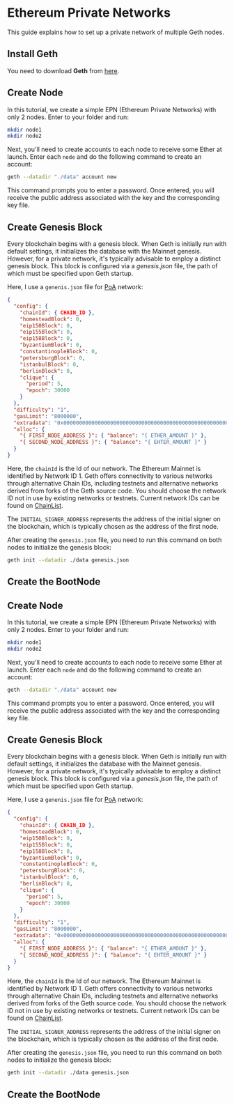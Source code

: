 # Ethereum Private Networks

This guide explains how to set up a private network of multiple Geth nodes.

## Install Geth

You need to download **Geth** from [here](https://geth.ethereum.org/downloads).


## Create Node

In this tutorial, we create a simple EPN (Ethereum Private Networks) with only 2 nodes. Enter to your folder and run:
```sh
mkdir node1
mkdir node2
```

Next, you'll need to create accounts to each node to receive some Ether at launch. Enter each `node` and do the following command to create an account:
```sh
geth --datadir "./data" account new

```

This command prompts you to enter a password. Once entered, you will receive the public address associated with the key and the corresponding key file.
## Create Genesis Block

Every blockchain begins with a genesis block. When Geth is initially run with default settings, it initializes the database with the Mainnet genesis. However, for a private network, it's typically advisable to employ a distinct genesis block. This block is configured via a *genesis.json* file, the path of which must be specified upon Geth startup.

Here, I use a `genenis.json` file for [PoA](https://eips.ethereum.org/EIPS/eip-225) network:
```json
{
  "config": {
    "chainId": { CHAIN_ID },
    "homesteadBlock": 0,
    "eip150Block": 0,
    "eip155Block": 0,
    "eip158Block": 0,
    "byzantiumBlock": 0,
    "constantinopleBlock": 0,
    "petersburgBlock": 0,
    "istanbulBlock": 0,
    "berlinBlock": 0,
    "clique": {
      "period": 5,
      "epoch": 30000
    }
  },
  "difficulty": "1",
  "gasLimit": "8000000",
  "extradata": "0x0000000000000000000000000000000000000000000000000000000000000000{ INITIAL_SIGNER_ADDRESS }0000000000000000000000000000000000000000000000000000000000000000000000000000000000000000000000000000000000000000000000000000000000",
  "alloc": {
    "{ FIRST_NODE_ADDRESS }": { "balance": "{ ETHER_AMOUNT }" },
    "{ SECOND_NODE_ADDRESS }": { "balance": "{ EHTER_AMOUNT }" }
  }
}

```

Here, the `chainId` is the Id of our network. The Ethereum Mainnet is identified by Network ID 1. Geth offers connectivity to various networks through alternative Chain IDs, including testnets and alternative networks derived from forks of the Geth source code. You should choose the network ID not in use by existing networks or testnets. Current network IDs can be found on [ChainList](https://chainlist.org/).

The `INITIAL_SIGNER_ADDRESS` represents the address of the initial signer on the blockchain, which is typically chosen as the address of the first node.

After creating the `genesis.json` file, you need to run this command on both nodes to initialize the genesis block:
```sh
geth init --datadir ./data genesis.json

```

## Create the BootNode




## Create Node

In this tutorial, we create a simple EPN (Ethereum Private Networks) with only 2 nodes. Enter to your folder and run:
```sh
mkdir node1
mkdir node2
```

Next, you'll need to create accounts to each node to receive some Ether at launch. Enter each `node` and do the following command to create an account:
```sh
geth --datadir "./data" account new

```

This command prompts you to enter a password. Once entered, you will receive the public address associated with the key and the corresponding key file.
## Create Genesis Block

Every blockchain begins with a genesis block. When Geth is initially run with default settings, it initializes the database with the Mainnet genesis. However, for a private network, it's typically advisable to employ a distinct genesis block. This block is configured via a *genesis.json* file, the path of which must be specified upon Geth startup.

Here, I use a `genenis.json` file for [PoA](https://eips.ethereum.org/EIPS/eip-225) network:
```json
{
  "config": {
    "chainId": { CHAIN_ID },
    "homesteadBlock": 0,
    "eip150Block": 0,
    "eip155Block": 0,
    "eip158Block": 0,
    "byzantiumBlock": 0,
    "constantinopleBlock": 0,
    "petersburgBlock": 0,
    "istanbulBlock": 0,
    "berlinBlock": 0,
    "clique": {
      "period": 5,
      "epoch": 30000
    }
  },
  "difficulty": "1",
  "gasLimit": "8000000",
  "extradata": "0x0000000000000000000000000000000000000000000000000000000000000000{ INITIAL_SIGNER_ADDRESS }0000000000000000000000000000000000000000000000000000000000000000000000000000000000000000000000000000000000000000000000000000000000",
  "alloc": {
    "{ FIRST_NODE_ADDRESS }": { "balance": "{ ETHER_AMOUNT }" },
    "{ SECOND_NODE_ADDRESS }": { "balance": "{ EHTER_AMOUNT }" }
  }
}

```

Here, the `chainId` is the Id of our network. The Ethereum Mainnet is identified by Network ID 1. Geth offers connectivity to various networks through alternative Chain IDs, including testnets and alternative networks derived from forks of the Geth source code. You should choose the network ID not in use by existing networks or testnets. Current network IDs can be found on [ChainList](https://chainlist.org/).

The `INITIAL_SIGNER_ADDRESS` represents the address of the initial signer on the blockchain, which is typically chosen as the address of the first node.

After creating the `genesis.json` file, you need to run this command on both nodes to initialize the genesis block:
```sh
geth init --datadir ./data genesis.json

```

## Create the BootNode



